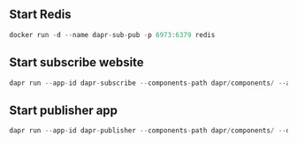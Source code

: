 
## Start Redis

```cs
docker run -d --name dapr-sub-pub -p 6973:6379 redis
```

## Start subscribe website

```cs
dapr run --app-id dapr-subscribe --components-path dapr/components/ --app-port 7001 --dapr-http-port 7002 --dapr-grpc-port 7003 -- dotnet run --project DaprSubscribe\DaprSubscribe.csproj 
```

## Start publisher app
```cs
dapr run --app-id dapr-publisher --components-path dapr/components/ --dapr-http-port 8002 --dapr-grpc-port 8003 -- dotnet run --project DaprPublisher\DaprPublisher.csproj 
```
